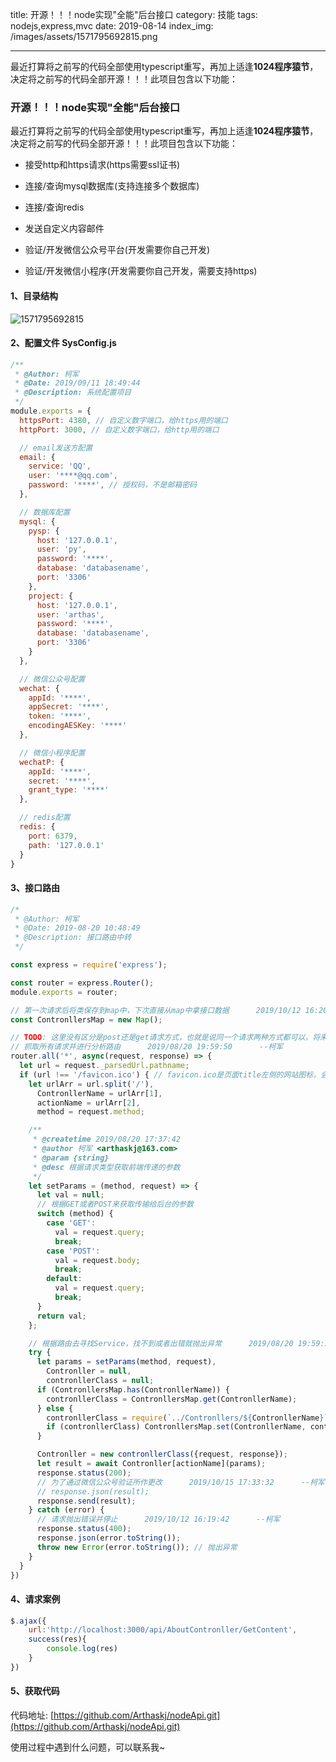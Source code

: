 title: 开源！！！node实现"全能"后台接口
category: 技能
tags: nodejs,express,mvc
date: 2019-08-14
index_img: /images/assets/1571795692815.png

---

最近打算将之前写的代码全部使用typescript重写，再加上适逢**1024程序猿节**，决定将之前写的代码全部开源！！！此项目包含以下功能：

<!--more-->
### 开源！！！node实现"全能"后台接口

最近打算将之前写的代码全部使用typescript重写，再加上适逢**1024程序猿节**，决定将之前写的代码全部开源！！！此项目包含以下功能：

- 接受http和https请求(https需要ssl证书)

- 连接/查询mysql数据库(支持连接多个数据库)

- 连接/查询redis

- 发送自定义内容邮件

- 验证/开发微信公众号平台(开发需要你自己开发)

- 验证/开发微信小程序(开发需要你自己开发，需要支持https)

  

#### 1、目录结构

![1571795692815](/images/assets/1571795692815.png)



#### 2、配置文件 SysConfig.js

```js
/**
 * @Author: 柯军
 * @Date: 2019/09/11 18:49:44
 * @Description: 系统配置项目
 */
module.exports = {
  httpsPort: 4380, // 自定义数字端口，给https用的端口
  httpPort: 3000, // 自定义数字端口，给http用的端口

  // email发送方配置
  email: {
    service: 'QQ',
    user: '****@qq.com',
    password: '****', // 授权码，不是邮箱密码
  },

  // 数据库配置
  mysql: {
    pysp: {
      host: '127.0.0.1',
      user: 'py',
      password: '****',
      database: 'databasename',
      port: '3306'
    },
    project: {
      host: '127.0.0.1',
      user: 'arthas',
      password: '****',
      database: 'databasename',
      port: '3306'
    }
  },

  // 微信公众号配置
  wechat: {
    appId: '****',
    appSecret: '****',
    token: '****',
    encodingAESKey: '****'
  },

  // 微信小程序配置
  wechatP: {
    appId: '****',
    secret: '****',
    grant_type: '****'
  },

  // redis配置
  redis: {
    port: 6379,
    path: '127.0.0.1'
  }
}
```



#### 3、接口路由

```js
/*
 * @Author: 柯军
 * @Date: 2019-08-20 10:48:49
 * @Description: 接口路由中转
 */

const express = require('express');

const router = express.Router();
module.exports = router;

// 第一次请求后将类保存到map中，下次直接从map中拿接口数据      2019/10/12 16:20:10      --柯军
const ContronllersMap = new Map();

// TODO: 这里没有区分是post还是get请求方式，也就是说同一个请求两种方式都可以，将来试着使用ts解释器实现区分      2019/10/23 08:58:20      --柯军
// 抓取所有请求并进行分析路由      2019/08/20 19:59:50      --柯军
router.all('*', async(request, response) => {
  let url = request._parsedUrl.pathname;
  if (url !== '/favicon.ico') { // favicon.ico是页面title左侧的网站图标，会默认请求，因此清除第二次访问
    let urlArr = url.split('/'),
      ContronllerName = urlArr[1],
      actionName = urlArr[2],
      method = request.method;

    /**
     * @createtime 2019/08/20 17:37:42
     * @author 柯军 <arthaskj@163.com>
     * @param {string}
     * @desc 根据请求类型获取前端传递的参数
     */
    let setParams = (method, request) => {
      let val = null;
      // 根据GET或者POST来获取传输给后台的参数
      switch (method) {
        case 'GET':
          val = request.query;
          break;
        case 'POST':
          val = request.body;
          break;
        default:
          val = request.query;
          break;
      }
      return val;
    };

    // 根据路由去寻找Service，找不到或者出错就抛出异常      2019/08/20 19:59:25      --柯军
    try {
      let params = setParams(method, request),
        Contronller = null,
        contronllerClass = null;
      if (ContronllersMap.has(ContronllerName)) {
        contronllerClass = ContronllersMap.get(ContronllerName);
      } else {
        contronllerClass = require(`../Contronllers/${ContronllerName}`);
        if (contronllerClass) ContronllersMap.set(ContronllerName, contronllerClass);
      }

      Contronller = new contronllerClass({request, response});
      let result = await Contronller[actionName](params);
      response.status(200);
      // 为了通过微信公众号验证所作更改      2019/10/15 17:33:32      --柯军
      // response.json(result);
      response.send(result);
    } catch (error) {
      // 请求抛出错误并停止      2019/10/12 16:19:42      --柯军
      response.status(400);
      response.json(error.toString());
      throw new Error(error.toString()); // 抛出异常
    }
  }
})
```



#### 4、请求案例

```js
$.ajax({
    url:'http://localhost:3000/api/AboutContronller/GetContent',
    success(res){
    	console.log(res)
    }
})
```



#### 5、获取代码

代码地址: [https://github.com/Arthaskj/nodeApi.git](https://github.com/Arthaskj/nodeApi.git)



使用过程中遇到什么问题，可以联系我~